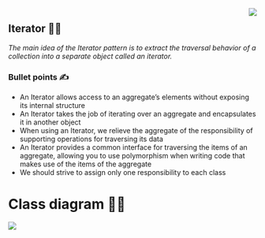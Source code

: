 <img align="right" src="https://user-images.githubusercontent.com/25085025/176233126-bcd59f36-67bd-407d-b596-54b6d3107adb.png"/>
<p><h2>Iterator 🚶‍♂️</h2><i>The main idea of the Iterator pattern is to extract the traversal behavior of a collection into a separate object called an iterator.</i></p>
<h3>Bullet points ✍️</h3>
<ul>
  <li>An Iterator allows access to an
aggregate’s elements without
exposing its internal structure</li>
  <li>An Iterator takes the job of
iterating over an aggregate
and encapsulates it in another
object</li>
  <li>When using an Iterator, we
relieve the aggregate of the
responsibility of supporting
operations for traversing its
data</li>
  <li>An Iterator provides a common
interface for traversing the
items of an aggregate, allowing
you to use polymorphism when
writing code that makes use of
the items of the aggregate</li>
  <li>We should strive to assign
only one responsibility to each
class</li>
</ul>
<h1>Class diagram 🏋️‍♀️</h1>
<img align="left" src="https://user-images.githubusercontent.com/25085025/176233122-e878ed59-aa1c-40e0-ab40-5b8ea14af77d.png"/>
